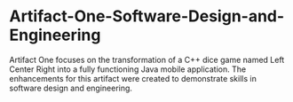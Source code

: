 # Artifact-One-Software-Design-and-Engineering
Artifact One focuses on the transformation of a C++ dice game named Left Center Right into a fully functioning Java mobile application. The enhancements for this artifact were created to demonstrate skills in software design and engineering.
